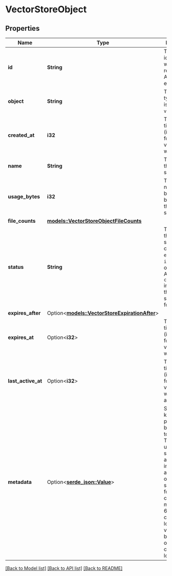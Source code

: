 # VectorStoreObject

## Properties

Name | Type | Description | Notes
------------ | ------------- | ------------- | -------------
**id** | **String** | The identifier, which can be referenced in API endpoints. | 
**object** | **String** | The object type, which is always `vector_store`. | 
**created_at** | **i32** | The Unix timestamp (in seconds) for when the vector store was created. | 
**name** | **String** | The name of the vector store. | 
**usage_bytes** | **i32** | The total number of bytes used by the files in the vector store. | 
**file_counts** | [**models::VectorStoreObjectFileCounts**](VectorStoreObject_file_counts.md) |  | 
**status** | **String** | The status of the vector store, which can be either `expired`, `in_progress`, or `completed`. A status of `completed` indicates that the vector store is ready for use. | 
**expires_after** | Option<[**models::VectorStoreExpirationAfter**](VectorStoreExpirationAfter.md)> |  | [optional]
**expires_at** | Option<**i32**> | The Unix timestamp (in seconds) for when the vector store will expire. | [optional]
**last_active_at** | Option<**i32**> | The Unix timestamp (in seconds) for when the vector store was last active. | 
**metadata** | Option<[**serde_json::Value**](.md)> | Set of 16 key-value pairs that can be attached to an object. This can be useful for storing additional information about the object in a structured format. Keys can be a maximum of 64 characters long and values can be a maxium of 512 characters long.  | 

[[Back to Model list]](../README.md#documentation-for-models) [[Back to API list]](../README.md#documentation-for-api-endpoints) [[Back to README]](../README.md)


